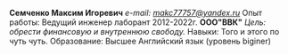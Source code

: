 **Семченко Максим Игоревич**
*e-mail: makc77757@yandex.ru*
Опыт работы: Ведущий инженер лаборант 2012-2022г.
**ООО"ВВК"**
*Цель: обрести финансовую и внутреннюю свободу.*
Навыки: Того и этого по чуть чуть.
Образование: Высшее
Английский язык (уровень biginer)